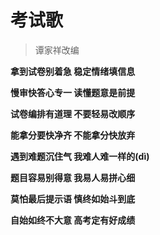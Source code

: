 

# 考试歌
> 谭家祥改编

**拿到试卷别着急    稳定情绪填信息**

**慢审快答心专一    读懂题意是前提**

**试卷编排有道理    不要轻易改顺序**

**能拿分要快净齐    不能拿分快放弃**

**遇到难题沉住气    我难人难一样的(dì)**

**题目容易别得意    我易人易拼心细**

**莫怕最后提示语    慎终如始斗到底**

**自始如终不大意    高考定有好成绩**

<figure><img src="../.gitbook/assets/7df87b7edb654dfba8e4fc6483f2a7c8.jpg" alt=""><figcaption></figcaption></figure>
